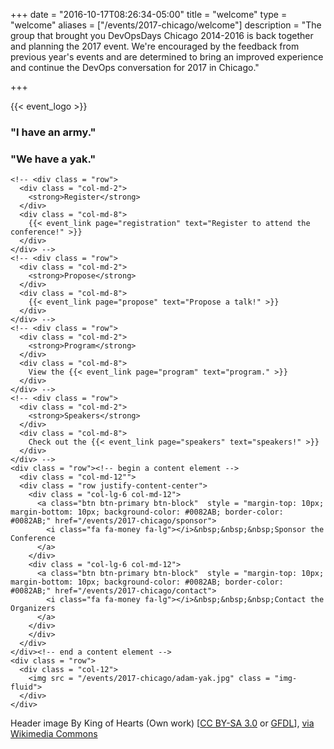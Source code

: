 +++
date = "2016-10-17T08:26:34-05:00"
title = "welcome"
type = "welcome"
aliases = ["/events/2017-chicago/welcome"]
description = "The group that brought you DevOpsDays Chicago 2014-2016 is back together and planning the 2017 event.  We're encouraged by the feedback from previous year's events and are determined to bring an improved experience and continue the DevOps conversation for 2017 in Chicago."

+++

<div class = "row">
  <div class = "col-md-6 push-md-6">
    {{< event_logo >}}
    <h3>"I have an army."</h3>
    <h3>"We have a yak."</h3>
  </div>
  <div class = "col-md-6 pull-md-6">

    <!-- <div class = "row">
      <div class = "col-md-2">
        <strong>Register</strong>
      </div>
      <div class = "col-md-8">
        {{< event_link page="registration" text="Register to attend the conference!" >}}
      </div>
    </div> -->
    <!-- <div class = "row">
      <div class = "col-md-2">
        <strong>Propose</strong>
      </div>
      <div class = "col-md-8">
        {{< event_link page="propose" text="Propose a talk!" >}}
      </div>
    </div> -->
    <!-- <div class = "row">
      <div class = "col-md-2">
        <strong>Program</strong>
      </div>
      <div class = "col-md-8">
        View the {{< event_link page="program" text="program." >}}
      </div>
    </div> -->
    <!-- <div class = "row">
      <div class = "col-md-2">
        <strong>Speakers</strong>
      </div>
      <div class = "col-md-8">
        Check out the {{< event_link page="speakers" text="speakers!" >}}
      </div>
    </div> -->
    <div class = "row"><!-- begin a content element -->
      <div class = "col-md-12"">
      <div class = "row justify-content-center">
        <div class = "col-lg-6 col-md-12">
          <a class="btn btn-primary btn-block"  style = "margin-top: 10px; margin-bottom: 10px; background-color: #0082AB; border-color: #0082AB;" href="/events/2017-chicago/sponsor">
            <i class="fa fa-money fa-lg"></i>&nbsp;&nbsp;&nbsp;Sponsor the Conference
          </a>
        </div>
        <div class = "col-lg-6 col-md-12">
          <a class="btn btn-primary btn-block"  style = "margin-top: 10px; margin-bottom: 10px; background-color: #0082AB; border-color: #0082AB;" href="/events/2017-chicago/contact">
            <i class="fa fa-money fa-lg"></i>&nbsp;&nbsp;&nbsp;Contact the Organizers
          </a>
        </div>
        </div>
      </div>
    </div><!-- end a content element -->
    <div class = "row">
      <div class = "col-12">
        <img src = "/events/2017-chicago/adam-yak.jpg" class = "img-fluid">
      </div>
    </div>






  </div>
</div>

Header image By King of Hearts (Own work) [<a href="http://creativecommons.org/licenses/by-sa/3.0">CC BY-SA 3.0</a> or <a href="http://www.gnu.org/copyleft/fdl.html">GFDL</a>], <a href="https://commons.wikimedia.org/wiki/File%3AChicago_from_North_Avenue_Beach_June_2015_panorama_2.jpg">via Wikimedia Commons</a>
